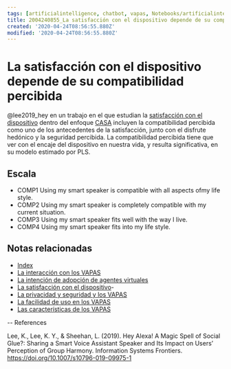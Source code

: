 ```yaml
---
tags: [artificialintelligence, chatbot, vapas, Notebooks/artificialintelligence, virtualagents, satisfaction, compatibility]
title: 2004240855_La satisfacción con el dispositivo depende de su compatibilidad percibida 
created: '2020-04-24T08:56:55.880Z'
modified: '2020-04-24T08:56:55.880Z'
---
```


# La satisfacción con el dispositivo depende de su compatibilidad percibida 

 @lee2019_hey en un trabajo en el que estudian la [satisfacción con el dispositivo](2004240815_satisfaccion_vapas.md) dentro del enfoque [CASA](2004210737_lainteraccionconlosvapas.md) incluyen la compatibilidad percibida como uno de los antecedentes de la satisfacción, junto con el disfrute hedónico y la seguridad percibida. La compatibilidad percibida tiene que ver con el encaje del dispositivo en nuestra vida, y resulta significativa, en su modelo estimado por PLS.

## Escala 
- COMP1 Using my smart speaker is compatible with all aspects ofmy life style. 
- COMP2 Using my smart speaker is completely compatible with my current situation.
- COMP3 Using my smart speaker fits well with the way I live. 
- COMP4 Using my smart speaker fits into my life style.

## Notas relacionadas


- [Index](_2003101705_index.md)
- [La interacción con los VAPAS](2004201836_atencioncaratula_video_vs_titulo.md)
- [La intención de adopción de agentes virtuales](2004060832_intencion_adopcion_agente_virtual.md)
- [La satisfacción con el dispositivo](2004240815_satisfaccion_vapas.md)- 
- [La privacidad y seguridad y los VAPAS](2004170957_laprivacidadylosVAPAS.md)
- [La facilidad de uso en los VAPAS](2004060853_facilidad_uso_agentes_virtuales.md)
- [Las características de los VAPAS](2004170922_caracteristicasVAPA.md)


--
References 

Lee, K., Lee, K. Y., & Sheehan, L. (2019). Hey Alexa! A Magic Spell of Social Glue?: Sharing a Smart Voice Assistant Speaker and Its Impact on Users’ Perception of Group Harmony. Information Systems Frontiers. https://doi.org/10.1007/s10796-019-09975-1